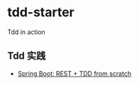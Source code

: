# tdd-starter

Tdd in action

## Tdd 实践

- [Spring Boot: REST + TDD from scratch](https://hackernoon.com/spring-boot-rest-tdd-from-scratch-15f13ed799e0)

